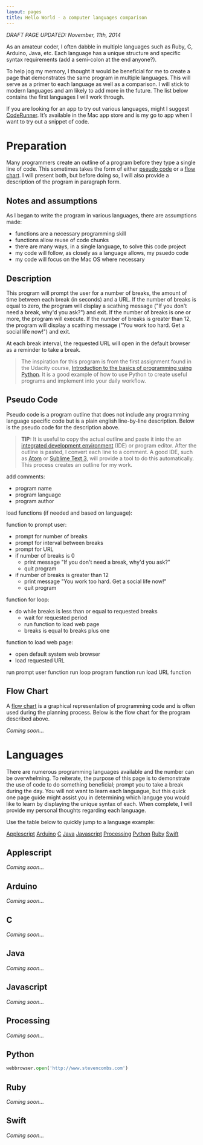 ```yaml
---
layout: pages
title: Hello World - a computer languages comparison
---
```


<!-- Insert Blinking Cursor Image -->
<!-- Convert below to Blog Post when complete -->
*DRAFT PAGE UPDATED: November, 11th, 2014*

As an amateur coder, I often dabble in multiple languages such as Ruby, C, Arduino, Java, etc. Each language has a unique structure and specific syntax requirements (add a semi-colon at the end anyone?). 

To help jog my memory, I thought it would be beneficial for me to create a page that demonstrates the same program in multiple languages. This will serve as a primer to each language as well as a comparison. I will stick to modern languages and am likely to add more in the future. The list below contains the first languages I will work through.

If you are looking for an app to try out various languages, might I suggest [CodeRunner](!mas). It’s available in the Mac app store and is my go to app when I want to try out a snippet of code.
<!-- End Blog Post -->

<!-- Add introduction to page here from excerpts above -->

# Preparation
Many programmers create an outline of a program before they type a single line of code. This sometimes takes the form of either [pseudo code](!wiki) or a [flow chart](!wiki). I will present both, but before doing so, I will also provide a description of the program in paragraph form.

## Notes and assumptions
As I began to write the program in various languages, there are assumptions made:

* functions are a necessary programming skill
* functions allow reuse of code chunks
* there are many ways, in a single language, to solve this code project
* my code will follow, as closely as a language allows, my psuedo code
* my code will focus on the Mac OS where necessary

## Description
This program will prompt the user for a number of breaks, the amount of time between each break (in seconds) and a URL. If the number of breaks is equal to zero, the program will display a scathing message ("If you don't need a break, why'd you ask?") and exit. If the number of breaks is one or more, the program will execute. If the number of breaks is greater than 12, the program will display a scathing message ("You work too hard. Get a social life now!") and exit.

At each break interval, the requested URL will open in the default browser as a reminder to take a break.

> The inspiration for this program is from the first assignment found in the Udacity course, [Introduction to the basics of programming using Python](https://www.udacity.com/course/ud036). It is a good example of how to use Python to create useful programs and implement into your daily workflow.

## Pseudo Code
Pseudo code is a program outline that does not include any programming language specific code but is a plain english line-by-line description. Below is the pseudo code for the description above.

> **TIP:** It is useful to copy the actual outline and paste it into the an [integrated development environment](!wiki) (IDE) or program editor. After the outline is pasted, I convert each line to a comment. A good IDE, such as [Atom](!g) or [Sublime Text 3](!s), will provide a tool to do this automatically. This process creates an outline for my work.

add comments:

* program name
* program language
* program author
	
load functions (if needed and based on language):

function to prompt user:

* prompt for number of breaks
* prompt for interval between breaks
* prompt for URL
* if number of breaks is 0
	* print message "If you don't need a break, why'd you ask?"
	* quit program
* if number of breaks is greater than 12
	* print message "You work too hard. Get a social life now!"
	* quit program

function for loop:

* do while breaks is less than or equal to requested breaks
	* wait for requested period
	* run function to load web page
	* breaks is equal to breaks plus one

function to load web page:

* open default system web browser
* load requested URL

run prompt user function
run loop program function
run load URL function

## Flow Chart
A [flow chart](iwiki) is a graphical representation of programming code and is often used during the planning process. Below is the flow chart for the program described above.

*Coming soon…*

# Languages

There are numerous programming languages available and the number can be overwhelming. To reiterate, the purpose of this page is to demonstrate the use of code to do something beneficial; prompt you to take a break during the day. You will not want to learn each languague, but this quick one page guide might assist you in determining which languge you would like to learn by displaying the unique syntax of each. When complete, I will provide my personal thoughts regarding each language.

Use the table below to quickly jump to a language example:

[Applescript](#applscript)
[Arduino](#arduino)
[C](#c)
[Java](#java)
[Javascript](#javascript)
[Processing](#processing)
[Python](#python)
[Ruby](#ruby)
[Swift](#swift)

## Applescript

*Coming soon…*

## Arduino

*Coming soon…*

## C

*Coming soon…*

## Java

*Coming soon…*

## Javascript

*Coming soon…*

## Processing

*Coming soon…*

## Python

```python
webbrowser.open('http://www.stevencombs.com')
```
## Ruby

*Coming soon…*

## Swift

*Coming soon…*